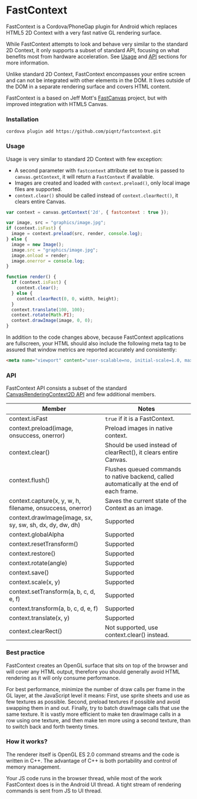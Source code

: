 # FastContext

FastContext is a Cordova/PhoneGap plugin for Android which replaces HTML5 2D Context with a very fast native GL rendering surface.

While FastContext attempts to look and behave very similar to the standard 2D Context, it only supports a subset of standard API, focusing on what benefits most from hardware acceleration. See [Usage](#usage) and [API](#api) sections for more information.

Unlike standard 2D Context, FastContext encompasses your entire screen and can not be integrated with other elements in the DOM. It lives outside of the DOM in a separate rendering surface and covers HTML content.

FastContext is a based on Jeff Mott's [FastCanvas](https://github.com/phonegap/phonegap-plugin-fast-canvas) project, but with improved integration with HTML5 Canvas.

### Installation

```
cordova plugin add https://github.com/piqnt/fastcontext.git
```

### Usage

Usage is very similar to standard 2D Context with few exception:

* A second parameter with `fastcontext` attribute set to true is passed to `canvas.getContext`, it will return a `FastContext` if available.
* Images are created and loaded with `context.preload()`, only local image files are supported.
* `context.clear()` should be called instead of `context.clearRect()`, it clears entire Canvas.

```javascript
var context = canvas.getContext('2d', { fastcontext : true });

var image, src = "graphics/image.jpg";
if (context.isFast) {
  image = context.preload(src, render, console.log);
} else {
  image = new Image();
  image.src = "graphics/image.jpg";
  image.onload = render;
  image.onerror = console.log;
}

function render() {
  if (context.isFast) {
    context.clear();
  } else {
    context.clearRect(0, 0, width, height);
  }
  context.translate(100, 100);
  context.rotate(Math.PI);
  context.drawImage(image, 0, 0);
}
```

In addition to the code changes above, because FastContext applications are fullscreen, your HTML should also include the following meta tag to be assured that window metrics are reported accurately and consistently:

```html
<meta name="viewport" content="user-scalable=no, initial-scale=1.0, maximum-scale=1.0, minimum-scale=1.0, width=device-width, height=device-height" />
```

### API

FastContext API consists a subset of the standard [CanvasRenderingContext2D API](http://www.whatwg.org/specs/web-apps/current-work/multipage/the-canvas-element.html#canvasrenderingcontext2d) and few additional members.

| Member | Notes |
| ------ | ----- |
| context.isFast | `true` if it is a FastContext. |
| context.preload(image, onsuccess, onerror) | Preload images in native context. |
| context.clear() | Should be used instead of clearRect(), it clears entire Canvas. |
| context.flush() | Flushes queued commands to native backend, called automatically at the end of each frame. |
| context.capture(x, y, w, h, filename, onsuccess, onerror) | Saves the current state of the Context as an image. |
| context.drawImage(image, sx, sy, sw, sh, dx, dy, dw, dh) | Supported |
| context.globalAlpha | Supported |
| context.resetTransform() | Supported |
| context.restore() | Supported |
| context.rotate(angle) | Supported |
| context.save() | Supported |
| context.scale(x, y) | Supported |
| context.setTransform(a, b, c, d, e, f) | Supported |
| context.transform(a, b, c, d, e, f) | Supported |
| context.translate(x, y) | Supported |
| context.clearRect() | Not supported, use context.clear() instead. |

### Best practice

FastContext creates an OpenGL surface that sits on top of the browser and will cover any HTML output, therefore you should generally avoid HTML rendering as it will only consume performance.

For best performance, minimize the number of draw calls per frame in the GL layer, at the JavaScript level it means: First, use sprite sheets and use as few textures as possible. Second, preload textures if possible and avoid swapping them in and out. Finally, try to batch drawImage calls that use the same texture. It is vastly more efficient to make ten drawImage calls in a row using one texture, and then make ten more using a second texture, than to switch back and forth twenty times.

### How it works?

The renderer itself is OpenGL ES 2.0 command streams and the code is written in C++. The advantage of C++ is both portability and control of memory management.

Your JS code runs in the browser thread, while most of the work FastContext does is in the Android UI thread. A tight stream of rendering commands is sent from JS to UI thread.
